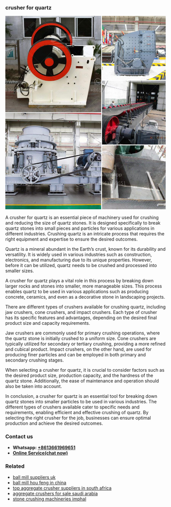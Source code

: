 <h3>crusher for quartz</h3><img src='1708499401.jpg' alt=''><p>A crusher for quartz is an essential piece of machinery used for crushing and reducing the size of quartz stones. It is designed specifically to break quartz stones into small pieces and particles for various applications in different industries. Crushing quartz is an intricate process that requires the right equipment and expertise to ensure the desired outcomes.</p><p>Quartz is a mineral abundant in the Earth’s crust, known for its durability and versatility. It is widely used in various industries such as construction, electronics, and manufacturing due to its unique properties. However, before it can be utilized, quartz needs to be crushed and processed into smaller sizes.</p><p>A crusher for quartz plays a vital role in this process by breaking down larger rocks and stones into smaller, more manageable sizes. This process enables quartz to be used in various applications such as producing concrete, ceramics, and even as a decorative stone in landscaping projects.</p><p>There are different types of crushers available for crushing quartz, including jaw crushers, cone crushers, and impact crushers. Each type of crusher has its specific features and advantages, depending on the desired final product size and capacity requirements.</p><p>Jaw crushers are commonly used for primary crushing operations, where the quartz stone is initially crushed to a uniform size. Cone crushers are typically utilized for secondary or tertiary crushing, providing a more refined and cubical product. Impact crushers, on the other hand, are used for producing finer particles and can be employed in both primary and secondary crushing stages.</p><p>When selecting a crusher for quartz, it is crucial to consider factors such as the desired product size, production capacity, and the hardness of the quartz stone. Additionally, the ease of maintenance and operation should also be taken into account.</p><p>In conclusion, a crusher for quartz is an essential tool for breaking down quartz stones into smaller particles to be used in various industries. The different types of crushers available cater to specific needs and requirements, enabling efficient and effective crushing of quartz. By selecting the right crusher for the job, businesses can ensure optimal production and achieve the desired outcomes.</p><h3>Contact us</h3><ul><li><strong>Whatsapp:&nbsp;<a href="https://wa.me/8613661969651">+8613661969651</a></strong></li><li><a href="https://swt.shibang-china.com/?git&amp;zhl&amp;crusher for quartz"><strong>Online Service(chat now)</strong></a></li></ul><h3>Related</h3><ul><li><a href='ball mill suppliers uk.md'>ball mill suppliers uk</a></li><li><a href='ball mill hou feng in china.md'>ball mill hou feng in china</a></li><li><a href='top aggregate crusher suppliers in south africa.md'>top aggregate crusher suppliers in south africa</a></li><li><a href='aggregate crushers for sale saudi arabia.md'>aggregate crushers for sale saudi arabia</a></li><li><a href='stone crushing machineries imphal.md'>stone crushing machineries imphal</a></li></ul>